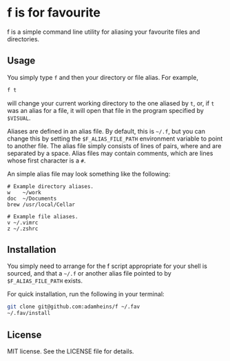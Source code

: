 # f is for favourite
f is a simple command line utility for aliasing your favourite files and
directories.

## Usage
You simply type `f` and then your directory or file alias. For example,
```bash
f t
```
will change your current working directory to the one aliased by `t`, or, if
`t` was an alias for a file, it will open that file in the program specified by
`$VISUAL`.

Aliases are defined in an alias file. By default, this is `~/.f`, but you can
change this by setting the `$F_ALIAS_FILE_PATH` environment variable to point
to another file. The alias file simply consists of lines of <alias> <path>
pairs, where <alias> and <path> are separated by a space. Alias files may
contain comments, which are lines whose first character is a `#`.

An simple alias file may look something like the following:
```
# Example directory aliases.
w    ~/work
doc  ~/Documents
brew /usr/local/Cellar

# Example file aliases.
v ~/.vimrc
z ~/.zshrc
```

## Installation
You simply need to arrange for the f script appropriate for your shell is
sourced, and that a `~/.f` or another alias file pointed to by
`$F_ALIAS_FILE_PATH` exists.

For quick installation, run the following in your terminal:
```bash
git clone git@github.com:adamheins/f ~/.fav
~/.fav/install
```

## License
MIT license. See the LICENSE file for details.
